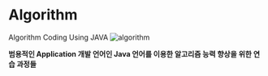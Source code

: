 # Algorithm
Algorithm Coding Using JAVA
![algorithm](https://user-images.githubusercontent.com/44318904/52165565-d87fed80-2745-11e9-988c-2d00ccaec73d.gif)

**범용적인 Application 개발 언어인 Java 언어를 이용한 알고리즘 능력 향상을 위한 연습 과정들**
